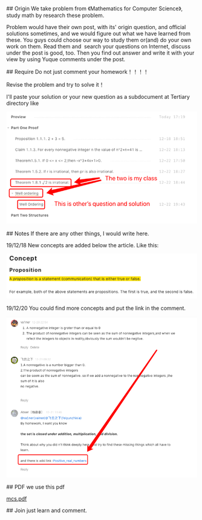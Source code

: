 \## Origin
We take problem from 《Mathematics for Computer Science》, study math by research these problem.

Problem would have their own post, with its' origin question, and official solutions sometimes, and we would figure out what we have learned from these. You guys could choose our way to study them or(and) do your own work on them. Read them and  search your questions on Internet, discuss under the post is good, too. Then you find out answer and write it with your view by using Yuque comments under the post.

\## Require
Do not just comment your homework！！！！

Revise the problem and try to solve it！

I'll paste your solution or your new question as a subdocument at Tertiary directory like

![image.png](assert/1577180556561-42b7cbec-ae3a-4758-a051-361e3c1ec28c.png)

\## Notes
If there are any other things, I would write here.

19/12/18 New concepts are added below the article. Like this:

![image.png](assert/1577180596346-203aa45e-ddc7-435b-bfde-b19adebb578c.png)

19/12/20 You could find more concepts and put the link in the comment.

![image.png](assert/1577180643642-abfe06b4-ac72-422b-bf3d-c6b67ba666c9.png)

\## PDF
we use this pdf

[mcs.pdf](https://www.yuque.com/attachments/yuque/0/2019/pdf/176280/1576665219808-b8963639-a2f4-45db-a725-865c25bd1980.pdf)

\## Join
just learn and comment.